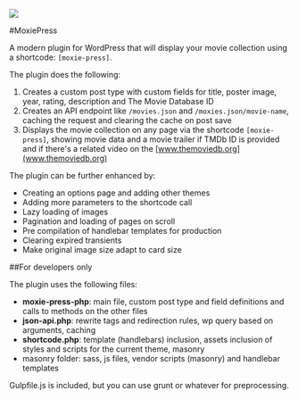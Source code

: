 ![](http://res.cloudinary.com/startics/image/upload/v1454371769/moxie-press-screenshot_dimhdm.png)

#MoxiePress

A modern plugin for WordPress that will display your movie collection using a shortcode: `[moxie-press]`.

The plugin does the following:

1. Creates a custom post type with custom fields for title, poster image, year, rating, description and The Movie Database ID
2. Creates an API endpoint like `/movies.json` and `/moxies.json/movie-name`, caching the request and clearing the cache on post save
3. Displays the movie collection on any page via the shortcode `[moxie-press]`, showing movie data and a movie trailer if TMDb ID is provided and if there's a related video on the [www.themoviedb.org](www.themoviedb.org)

The plugin can be further enhanced by:

- Creating an options page and adding other themes
- Adding more parameters to the shortcode call
- Lazy loading of images
- Pagination and loading of pages on scroll
- Pre compilation of handlebar templates for production
- Clearing expired transients
- Make original image size adapt to card size

##For developers only

The plugin uses the following files:

- **moxie-press-php**: main file, custom post type and field definitions and calls to methods on the other files
- **json-api.php**: rewrite tags and redirection rules, wp query based on arguments, caching
- **shortcode.php**: template (handlebars) inclusion, assets inclusion of styles and scripts for the current theme, masonry
- masonry folder: sass, js files, vendor scripts (masonry) and handlebar templates

Gulpfile.js is included, but you can use grunt or whatever for preprocessing.

